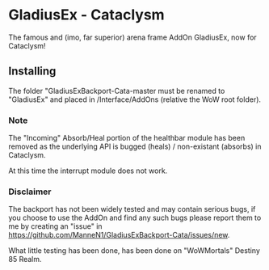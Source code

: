 # GladiusEx - Cataclysm

The famous and (imo, far superior) arena frame AddOn GladiusEx, now for Cataclysm!

## Installing

The folder "GladiusExBackport-Cata-master must be renamed to "GladiusEx" and placed in /Interface/AddOns (relative the WoW root folder).

### Note

The "Incoming" Absorb/Heal portion of the healthbar module has been removed as the underlying API is bugged (heals) / non-existant (absorbs) in Cataclysm.

At this time the interrupt module does not work.

### Disclaimer

The backport has not been widely tested and may contain serious bugs, if you choose to use the AddOn and find any such bugs please report them to me by creating an "issue" in https://github.com/ManneN1/GladiusExBackport-Cata/issues/new.

What little testing has been done, has been done on "WoWMortals" Destiny 85 Realm.